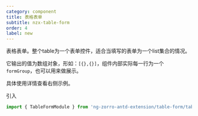 ```yaml
---
category: component
title: 表格表单
subtitle: nzx-table-form
order: 4
label: new
---
```


表格表单。整个table为一个表单控件，适合当填写的表单为一个list集合的情况。

它输出的值为数组对象，形如：`[{},{}]`，组件内部实际每一行为一个`formGroup`，也可以用来做展示。

具体使用详情查看右侧示例。

引入

```ts
import { TableFormModule } from 'ng-zorro-antd-extension/table-form/table-form.module';

```
